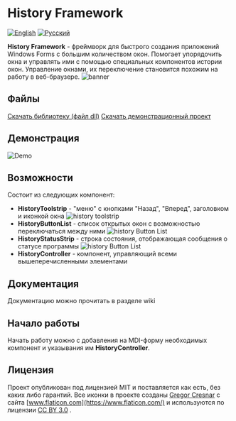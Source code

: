 ﻿# History Framework		
[![English](https://i.ibb.co/LRZcgYS/united-kingdom.png)](README.md) [![Русский](https://i.ibb.co/frNGG0z/russia-1.png)](README-RU.md)


**History Framework** - фреймворк для быстрого создания приложений Windows Forms с большим количеством окон. Помогает упорядочить окна и управлять ими с помощью специальных компонентов истории окон. Управление окнами, их переключение становится похожим на работу в веб-браузере.
![banner](https://i.ibb.co/9YQpcWp/history-Framework.png)

## Файлы
[Скачать библиотеку (файл dll)](https://yadi.sk/d/EqfODjkXT8_80w)
[Скачать демонстрационный проект](https://yadi.sk/d/jAXqKAY4RVf63A)

## Демонстрация
![Demo](https://i.ibb.co/X7sVmnK/2019-06-04-20-17-28-2.gif)

## Возможности
Состоит из следующих компонент:

 - **HistoryToolstrip** - "меню" с кнопками "Назад", "Вперед", заголовком и иконкой окна ![history toolstrip](https://i.ibb.co/WPmHTm3/image.png)
 - **HistoryButtonList** - список открытых окон с возможностью переключаться между ними ![history Button List](https://i.ibb.co/Bcmy0kt/image.png)
 - **HistoryStatusStrip** - строка состояния, отображающая сообщения о статусе программы ![history Button List](https://i.ibb.co/JBT1v6g/image.png)
 - **HistoryController** - компонент, управляющий всеми вышеперечисленными элементами

## Документация
Документацию можно прочитать в разделе wiki

## Начало работы
Начать работу можно с добавления на MDI-форму необходимых компонент и указывания им **HistoryController**.

## Лицензия
Проект опубликован под лицензией MIT и поставляется как есть, без каких либо гарантий.
Все иконки в проекте созданы [Gregor Cresnar](https://www.flaticon.com/authors/gregor-cresnar) с сайта [www.flaticon.com](https://www.flaticon.com/) и используются по лицензии [CC BY 3.0](http://creativecommons.org/licenses/by/3.0/) .

